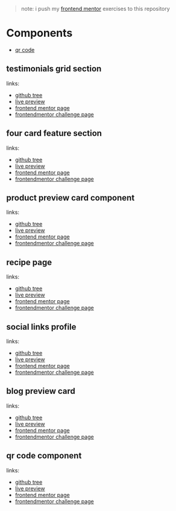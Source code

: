 > note: i push my [frontend mentor](https://www.frontendmentor.io/profile/MohammadShool) exercises to this repository

# Components

- [qr code](#qr-code-component)

<div id="testimonials-grid-section"></div>

## testimonials grid section

links:

- [github tree](https://github.com/MohammadShool/frontend-mentor-exercise/tree/master/testimonials-grid-section-main)
- [live preview](https://mohammadshool.github.io/frontend-mentor-exercise/testimonials-grid-section-main/)
- [frontend mentor page](https://www.frontendmentor.io/solutions/testimonials-grid-section-pV9i7jjUyA)
- [frontendmentor challenge page](https://www.frontendmentor.io/challenges/testimonials-grid-section-Nnw6J7Un7)

## four card feature section

links:

- [github tree](https://github.com/MohammadShool/frontend-mentor-exercise/tree/master/four-card-feature-section-master)
- [live preview](https://mohammadshool.github.io/frontend-mentor-exercise/four-card-feature-section-master/)
- [frontend mentor page](https://www.frontendmentor.io/solutions/four-card-feature-section-3TuHn3oZJL)
- [frontendmentor challenge page](https://www.frontendmentor.io/challenges/four-card-feature-section-weK1eFYK)

## product preview card component

links:

- [github tree](https://github.com/MohammadShool/frontend-mentor-exercise/tree/master/product-preview-card-component-main)
- [live preview](https://mohammadshool.github.io/frontend-mentor-exercise/product-preview-card-component-main/)
- [frontend mentor page](https://www.frontendmentor.io/solutions/product-preview-card-component-41bydqdiYr)
- [frontendmentor challenge page](https://www.frontendmentor.io/challenges/product-preview-card-component-GO7UmttRfa)

## recipe page

links:

- [github tree](https://github.com/MohammadShool/frontend-mentor-exercise/tree/master/recipe-page-main)
- [live preview](https://mohammadshool.github.io/frontend-mentor-exercise/recipe-page-main/)
- [frontend mentor page](https://www.frontendmentor.io/solutions/recipe-page-7AVWEmX8KT)
- [frontendmentor challenge page](https://www.frontendmentor.io/challenges/recipe-page-KiTsR8QQKm)

## social links profile

links:

- [github tree](https://github.com/MohammadShool/frontend-mentor-exercise/tree/master/social-links-profile-main)
- [live preview](https://mohammadshool.github.io/frontend-mentor-exercise/social-links-profile-main/)
- [frontend mentor page](https://www.frontendmentor.io/solutions/social-links-profile-z-InZ1_DT5)
- [frontendmentor challenge page](https://www.frontendmentor.io/challenges/social-links-profile-UG32l9m6dQ)

## blog preview card

links:

- [github tree](https://github.com/MohammadShool/frontend-mentor-exercise/tree/master/blog-preview-card-main)
- [live preview](https://mohammadshool.github.io/frontend-mentor-exercise/blog-preview-card-main/)
- [frontend mentor page](https://www.frontendmentor.io/solutions/blog-preview-card-fW1wkZZrsN)
- [frontendmentor challenge page](https://www.frontendmentor.io/challenges/blog-preview-card-ckPaj01IcS)

<div id="qr-code-component"></div>

## qr code component

links:

- [github tree](https://github.com/MohammadShool/frontend-mentor-exercise/tree/master/qr-code-component-main)
- [live preview](https://mohammadshool.github.io/frontend-mentor-exercise/qr-code-component-main/)
- [frontend mentor page](https://www.frontendmentor.io/solutions/qr-code-component-sjESmwmszl)
- [frontendmentor challenge page](https://www.frontendmentor.io/challenges/qr-code-component-iux_sIO_H)
